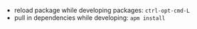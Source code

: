 - reload package while developing packages: ```ctrl-opt-cmd-L```
- pull in dependencies while developing: ```apm install```
